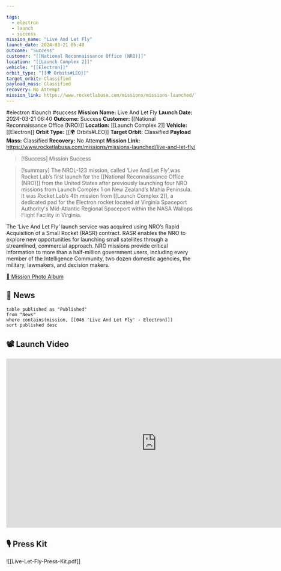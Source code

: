 ```yaml
---

tags:
  - electron
  - launch
  - success
mission_name: "Live And Let Fly"
launch_date: 2024-03-21 06:40
outcome: "Success"
customer: "[[National Reconnaissance Office (NRO)]]"
location: "[[Launch Complex 2]]"
vehicle: "[[Electron]]"
orbit_type: "[[🌍 Orbits#LEO]]"
target_orbit: Classified
payload_mass: Classified
recovery: No Attempt
mission_link: https://www.rocketlabusa.com/missions/missions-launched/live-and-let-fly/
---
```


#electron #launch #success
**Mission Name:** Live And Let Fly
**Launch Date:** 2024-03-21 06:40
**Outcome:** Success
**Customer:** [[National Reconnaissance Office (NRO)]]
**Location:** [[Launch Complex 2]]
**Vehicle:** [[Electron]]
**Orbit Type:** [[🌍 Orbits#LEO]]
**Target Orbit:** Classified
**Payload Mass:** Classified
**Recovery:** No Attempt
**Mission Link:** https://www.rocketlabusa.com/missions/missions-launched/live-and-let-fly/

>[!Success] Mission Success

>[!summary]
The NROL-123 mission, called ‘Live And Let Fly’,was Rocket Lab’s first launch for the [[National Reconnaissance Office (NRO)]] from the United States after previously launching four NRO missions from Launch Complex 1 on New Zealand’s Mahia Peninsula. It was Rocket Lab’s 4th mission from [[Launch Complex 2]], a dedicated pad for the Electron rocket located at Virginia Spaceport Authority's Mid-Atlantic Regional Spaceport within the NASA Wallops Flight Facility in Virginia.  
>
The ‘Live And Let Fly’ launch service was acquired using NRO’s Rapid Acquisition of a Small Rocket (RASR) contract. RASR enables the NRO to explore new opportunities for launching small satellites through a streamlined, commercial approach. NRO missions provide critical information to more than a half-million government users, including every member of the Intelligence Community, two dozen domestic agencies, the military, lawmakers, and decision makers.  
>
[📸 Mission Photo Album](https://www.flickr.com/photos/rocketlab/albums/72177720315524540/)

## 📰 News
```dataview
table published as "Published"
from "News"
where contains(mission, [[046 'Live And Let Fly' - Electron]])
sort published desc
```

## 📽️ Launch Video

<iframe width="800" height="450" src="https://www.youtube.com/embed/Coa3GZtotQo" title="Rocket Lab&#39;s Electron - Live And Let Fly Mission" frameborder="0" allow="accelerometer; autoplay; clipboard-write; encrypted-media; gyroscope; picture-in-picture; web-share" referrerpolicy="strict-origin-when-cross-origin" allowfullscreen></iframe>     

## 🎙️ Press Kit

![[Live-Let-Fly-Press-Kit.pdf]]